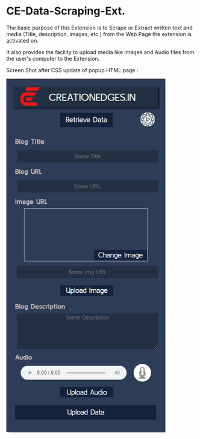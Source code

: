 # CE-Data-Scraping-Ext.

The basic purpose of this Extension is to Scrape or Extract written text and media (Title, description, images, etc.) from the Web Page the extension is activated on. 

It also provides the facility to upload media like Images and Audio files from the user's computer to the Extension.

Screen Shot after CSS update of popup.HTML page :

![ScreenShot](https://github.com/GauravKr0715/CE-Data-Scraping-Ext./blob/master/CE%20extension/SS01.jpg)
